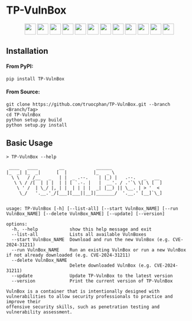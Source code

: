 # TP-VulnBox

<p align="center">
	<a href="https://github.com/truocphan/TP-VulnBox/releases/"><img src="https://img.shields.io/github/release/truocphan/TP-VulnBox" height=30></a>
	<a href="#"><img src="https://img.shields.io/github/downloads/truocphan/TP-VulnBox/total" height=30></a>
	<a href="#"><img src="https://img.shields.io/github/stars/truocphan/TP-VulnBox" height=30></a>
	<a href="#"><img src="https://img.shields.io/github/forks/truocphan/TP-VulnBox" height=30></a>
	<a href="https://github.com/truocphan/TP-VulnBox/issues?q=is%3Aopen+is%3Aissue"><img src="https://img.shields.io/github/issues/truocphan/TP-VulnBox" height=30></a>
	<a href="https://github.com/truocphan/TP-VulnBox/issues?q=is%3Aissue+is%3Aclosed"><img src="https://img.shields.io/github/issues-closed/truocphan/TP-VulnBox" height=30></a>
	<a href="https://pypi.org/project/TP-VulnBox/" target="_blank"><img src="https://img.shields.io/badge/pypi-3775A9?style=for-the-badge&logo=pypi&logoColor=white" height=30></a>
	<a href="https://www.facebook.com/61550595106970" target="_blank"><img src="https://img.shields.io/badge/Facebook-1877F2?style=for-the-badge&logo=facebook&logoColor=white" height=30></a>
	<a href="https://twitter.com/TPCyberSec" target="_blank"><img src="https://img.shields.io/badge/Twitter-1DA1F2?style=for-the-badge&logo=twitter&logoColor=white" height=30></a>
	<a href="https://github.com/truocphan" target="_blank"><img src="https://img.shields.io/badge/GitHub-100000?style=for-the-badge&logo=github&logoColor=white" height=30></a>
	<a href="mailto:tpcybersec2023@gmail.com" target="_blank"><img src="https://img.shields.io/badge/Gmail-D14836?style=for-the-badge&logo=gmail&logoColor=white" height=30></a>
	<a href="https://www.buymeacoffee.com/truocphan" target="_blank"><img src="https://img.shields.io/badge/Buy_Me_A_Coffee-FFDD00?style=for-the-badge&logo=buy-me-a-coffee&logoColor=black" height=30></a>
</p>

## Installation
#### From PyPI:
```console
pip install TP-VulnBox
```
#### From Source:
```console
git clone https://github.com/truocphan/TP-VulnBox.git --branch <Branch/Tag>
cd TP-VulnBox
python setup.py build
python setup.py install
```

## Basic Usage
```
> TP-VulnBox --help

 ____   ____        __            ______
|_  _| |_  _|      [  |          |_   _ \
  \ \   / /__   _   | |  _ .--.    | |_) |   .--.   _   __
   \ \ / /[  | | |  | | [ `.-. |   |  __'. / .'`\ \[ \ [  ]
    \ ' /  | \_/ |, | |  | | | |  _| |__) || \__. | > '  <
     \_/   '.__.'_/[___][___||__]|_______/  '.__.' [__]`\_]


usage: TP-VulnBox [-h] [--list-all] [--start VulnBox_NAME] [--run VulnBox_NAME] [--delete VulnBox_NAME] [--update] [--version]

options:
  -h, --help            show this help message and exit
  --list-all            Lists all available VulnBoxes
  --start VulnBox_NAME  Download and run the new VulnBox (e.g. CVE-2024-31211)
  --run VulnBox_NAME    Run an existing VulnBox or run a new VulnBox if not already downloaded (e.g. CVE-2024-31211)
  --delete VulnBox_NAME
                        Delete downloaded VulnBox (e.g. CVE-2024-31211)
  --update              Update TP-VulnBox to the latest version
  --version             Print the current version of TP-VulnBox

VulnBox is a container that is intentionally designed with vulnerabilities to allow security professionals to practice and improve their
offensive security skills, such as penetration testing and vulnerability assessment.

```
